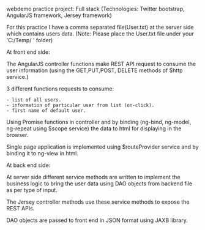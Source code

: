 webdemo practice project:
Full stack (Technologies: Twitter bootstrap, AngularJS framework, Jersey framework)

For this practice  I have a comma separated file(User.txt) at the server side which contains users data.
(Note: Please place the User.txt file under your 'C:/Temp/ ' folder)

At front end side:

The AngularJS controller functions make REST API request to consume the user information (using the GET,PUT,POST, DELETE methods of $http service.)

3 different functions requests to consume:

	- list of all users.
	- information of particular user from list (on-click).
	- first name of default user.
	
Using Promise functions in controller and by binding (ng-bind, ng-model, ng-repeat using $scope service) the data to html for displaying in the browser.

Single page application is implemented using $routeProvider service and by binding it to ng-view in html. 

At back end side:

At server side different service methods are written to implement the business logic to bring the user data using DAO objects from backend file as per type of input.

The Jersey controller methods use these service methods to expose the REST APIs.

DAO objects are passed to front end in JSON format using JAXB library.
